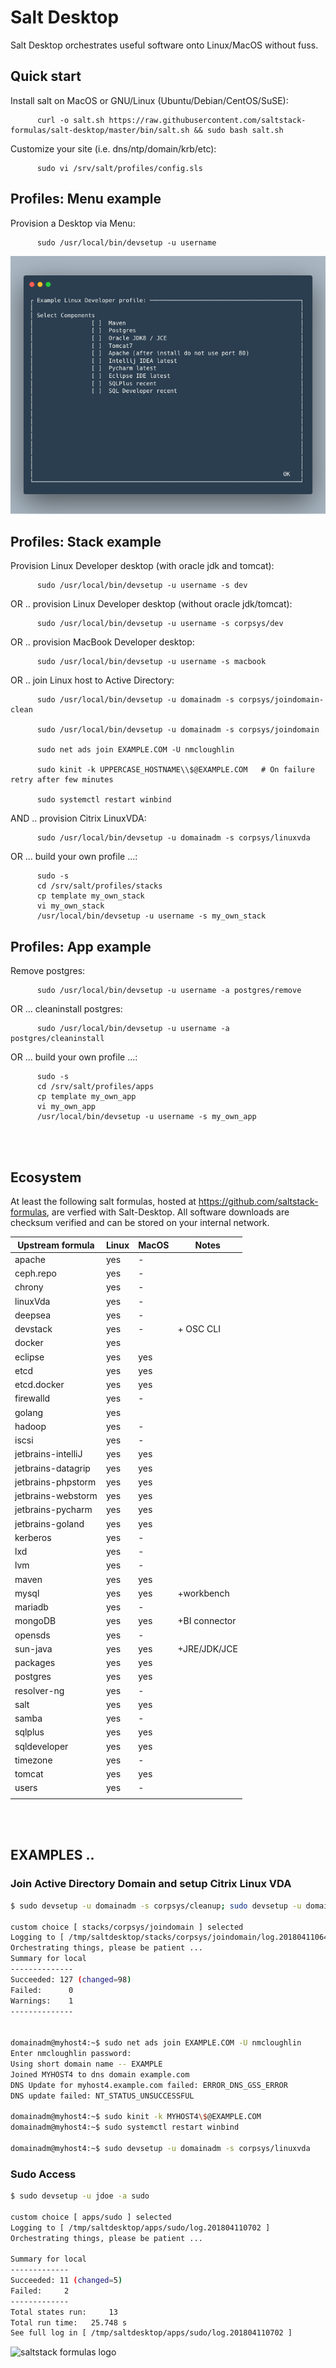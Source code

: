 # Salt Desktop

Salt Desktop orchestrates useful software onto Linux/MacOS without fuss.

## Quick start

Install salt on MacOS or GNU/Linux (Ubuntu/Debian/CentOS/SuSE):

          curl -o salt.sh https://raw.githubusercontent.com/saltstack-formulas/salt-desktop/master/bin/salt.sh && sudo bash salt.sh

Customize your site (i.e. dns/ntp/domain/krb/etc):

          sudo vi /srv/salt/profiles/config.sls

## Profiles: Menu example

Provision a Desktop via Menu:

          sudo /usr/local/bin/devsetup -u username


<a href="https://github.com/saltstack-formulas/salt-desktop/blob/master/bin/menu.py">![Sample menu](design_specs/menu.png)</a>


## Profiles: Stack example

Provision Linux Developer desktop (with oracle jdk and tomcat):

          sudo /usr/local/bin/devsetup -u username -s dev

OR .. provision Linux Developer desktop (without oracle jdk/tomcat):

          sudo /usr/local/bin/devsetup -u username -s corpsys/dev

OR .. provision MacBook Developer desktop:

          sudo /usr/local/bin/devsetup -u username -s macbook

OR .. join Linux host to Active Directory:

          sudo /usr/local/bin/devsetup -u domainadm -s corpsys/joindomain-clean

          sudo /usr/local/bin/devsetup -u domainadm -s corpsys/joindomain

          sudo net ads join EXAMPLE.COM -U nmcloughlin

          sudo kinit -k UPPERCASE_HOSTNAME\\$@EXAMPLE.COM   # On failure retry after few minutes

          sudo systemctl restart winbind

AND .. provision Citrix LinuxVDA:

          sudo /usr/local/bin/devsetup -u domainadm -s corpsys/linuxvda


OR ... build your own profile ...:

          sudo -s
          cd /srv/salt/profiles/stacks
          cp template my_own_stack
          vi my_own_stack
          /usr/local/bin/devsetup -u username -s my_own_stack
          

## Profiles: App example

Remove postgres:

          sudo /usr/local/bin/devsetup -u username -a postgres/remove

OR ... cleaninstall postgres:

          sudo /usr/local/bin/devsetup -u username -a postgres/cleaninstall


OR ... build your own profile ...:

          sudo -s
          cd /srv/salt/profiles/apps
          cp template my_own_app
          vi my_own_app
          /usr/local/bin/devsetup -u username -s my_own_app


<br></br>
## Ecosystem

At least the following salt formulas, hosted at https://github.com/saltstack-formulas, are verfied with Salt-Desktop. All software downloads are checksum verified and can be stored on your internal network.

| Upstream formula  	| Linux | MacOS	| Notes         | 	
|---------------	|------	|-------|-------------	|
| apache        	|  yes  |   -  	|   	   	|
| ceph.repo        	|  yes  |   -  	|   	   	|
| chrony        	|  yes  |   -  	|   	   	|
| linuxVda        	|  yes  |   -  	|   	   	|
| deepsea        	|  yes  |   -  	|   	   	|
| devstack        	|  yes  |   -  	| + OSC CLI     |
| docker        	|  yes  |   	|   	   	|
| eclipse        	|  yes  |  yes 	|   	   	|
| etcd              	|  yes  |  yes 	|   	   	|
| etcd.docker        	|  yes  |  yes 	|   	   	|
| firewalld         	|  yes  |   -  	|   	   	|
| golang        	|  yes  |   	|   	   	|
| hadoop        	|  yes  |   -  	|   	   	|
| iscsi             	|  yes  |   -  	|   	   	|
| jetbrains-intelliJ 	|  yes  |  yes 	|   	   	|
| jetbrains-datagrip 	|  yes  |  yes 	|   	   	|
| jetbrains-phpstorm 	|  yes  |  yes 	|   	  	|
| jetbrains-webstorm 	|  yes  |  yes 	|   	   	|
| jetbrains-pycharm 	|  yes  |  yes 	|   	   	|
| jetbrains-goland 	|  yes  |  yes 	|   	   	|
| kerberos        	|  yes  |   -  	|   	   	|
| lxd              	|  yes  |   -  	|   	   	|
| lvm              	|  yes  |   - 	|   	   	|
| maven              	|  yes  |  yes	|   	   	|
| mysql              	|  yes  |  yes 	| +workbench  	|
| mariadb        	|  yes  |   -  	|   	   	|
| mongoDB        	|  yes  |  yes	| +BI connector	|
| opensds        	|  yes  |   -  	|   	   	|
| sun-java       	|  yes  |  yes 	| +JRE/JDK/JCE	|
| packages      	|  yes  |  yes 	|   	   	|
| postgres      	|  yes  |  yes 	|   	   	|
| resolver-ng      	|  yes  |   - 	|   	   	|
| salt            	|  yes  |  yes 	|   	   	|
| samba             	|  yes  |   -  	|   	   	|
| sqlplus       	|  yes  |  yes 	|   	  	|
| sqldeveloper       	|  yes  |  yes 	|   	   	|
| timezone       	|  yes  |   -  	|   	   	|
| tomcat            	|  yes  |  yes 	|   	  	|
| users                 |  yes  |   -  	|   	  	|
|                       |  	|   	|   	   	|

<br/><br/>
## EXAMPLES ..

### Join Active Directory Domain and setup Citrix Linux VDA
```bash
$ sudo devsetup -u domainadm -s corpsys/cleanup; sudo devsetup -u domainadm -s corpsys/joindomain

custom choice [ stacks/corpsys/joindomain ] selected
Logging to [ /tmp/saltdesktop/stacks/corpsys/joindomain/log.201804110644 ]
Orchestrating things, please be patient ...
Summary for local
--------------
Succeeded: 127 (changed=98)
Failed:      0
Warnings:    1
--------------


domainadm@myhost4:~$ sudo net ads join EXAMPLE.COM -U nmcloughlin
Enter nmcloughlin password:
Using short domain name -- EXAMPLE
Joined MYHOST4 to dns domain example.com
DNS Update for myhost4.example.com failed: ERROR_DNS_GSS_ERROR
DNS update failed: NT_STATUS_UNSUCCESSFUL

domainadm@myhost4:~$ sudo kinit -k MYHOST4\$@EXAMPLE.COM
domainadm@myhost4:~$ sudo systemctl restart winbind

domainadm@myhost4:~$ sudo devsetup -u domainadm -s corpsys/linuxvda

```

### Sudo Access
```bash
$ sudo devsetup -u jdoe -a sudo

custom choice [ apps/sudo ] selected
Logging to [ /tmp/saltdesktop/apps/sudo/log.201804110702 ]
Orchestrating things, please be patient ...

Summary for local
-------------
Succeeded: 11 (changed=5)
Failed:     2
-------------
Total states run:     13
Total run time:   25.748 s
See full log in [ /tmp/saltdesktop/apps/sudo/log.201804110702 ]
```

![saltstack formulas logo](https://avatars2.githubusercontent.com/u/4683350?s=200&v=4)
